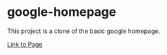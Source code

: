 # google-homepage

This project is a clone of the basic google homepage.

[Link to Page](https://jsanchez223.github.io/google-homepage/)